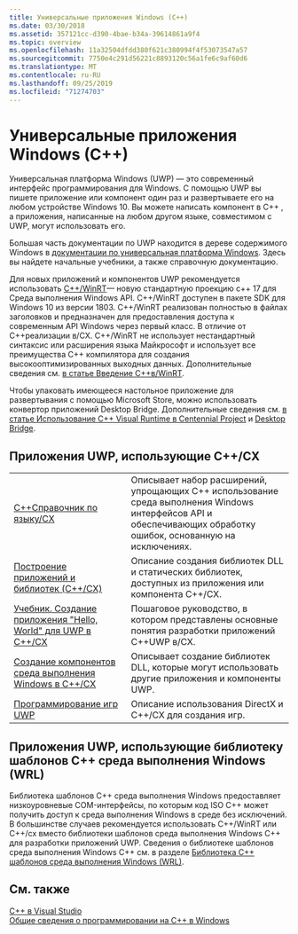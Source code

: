 ```yaml
---
title: Универсальные приложения Windows (C++)
ms.date: 03/30/2018
ms.assetid: 357121cc-d390-4bae-b34a-39614861a9f4
ms.topic: overview
ms.openlocfilehash: 11a32504dfdd380f621c380994f4f53073547a57
ms.sourcegitcommit: 7750e4c291d56221c8893120c56a1fe6c9af60d6
ms.translationtype: MT
ms.contentlocale: ru-RU
ms.lasthandoff: 09/25/2019
ms.locfileid: "71274703"
---
```

# <a name="universal-windows-apps-c"></a>Универсальные приложения Windows (C++)

Универсальная платформа Windows (UWP) — это современный интерфейс программирования для Windows. С помощью UWP вы пишете приложение или компонент один раз и развертываете его на любом устройстве Windows 10. Вы можете написать компонент в C++ , а приложения, написанные на любом другом языке, совместимом с UWP, могут использовать его.

Большая часть документации по UWP находится в дереве содержимого Windows в [документации по универсальная платформа Windows](/windows/uwp/). Здесь вы найдете начальные учебники, а также справочную документацию. 

Для новых приложений и компонентов UWP рекомендуется использовать [ C++/WinRT](/windows/uwp/cpp-and-winrt-apis/)— новую стандартную проекцию c++ 17 для Среда выполнения Windows API. C++/WinRT доступен в пакете SDK для Windows 10 из версии 1803. C++/WinRT реализован полностью в файлах заголовков и предназначен для предоставления доступа к современным API Windows через первый класс. В отличие от C++реализации в/CX. C++/WinRT не использует нестандартный синтаксис или расширения языка Майкрософт и использует все преимущества C++ компилятора для создания высокооптимизированных выходных данных. Дополнительные сведения см. [в статье Введение C++в/WinRT](/windows/uwp/cpp-and-winrt-apis/intro-to-using-cpp-with-winrt).

Чтобы упаковать имеющееся настольное приложение для развертывания с помощью Microsoft Store, можно использовать конвертор приложений Desktop Bridge. Дополнительные сведения см. [в статье Использование C++ Visual Runtime в Centennial Project](https://blogs.msdn.microsoft.com/vcblog/2016/07/07/using-visual-c-runtime-in-centennial-project) и [Desktop Bridge](/windows/uwp/porting/desktop-to-uwp-root).

## <a name="uwp-apps-that-use-ccx"></a>Приложения UWP, использующие C++/CX

|||
|-|-|
|[C++Справочник по языку/CX](visual-c-language-reference-c-cx.md)|Описывает набор расширений, упрощающих C++ использование среда выполнения Windows интерфейсов API и обеспечивающих обработку ошибок, основанную на исключениях.|
|[Построение приложений и библиотек (C++/CX)](building-apps-and-libraries-c-cx.md)|Описание создания библиотек DLL и статических библиотек, доступных из приложения или компонента C++/CX.|
|[Учебник. Создание приложения "Hello, World" для UWP в C++/CX](/windows/uwp/get-started/create-a-basic-windows-10-app-in-cpp)|Пошаговое руководство, в котором представлены основные понятия разработки приложений C++UWP в/CX. |
|[Создание компонентов среда выполнения Windows в C++/CX](/windows/uwp/winrt-components/creating-windows-runtime-components-in-cpp)|Описывает создание библиотек DLL, которые могут использовать другие приложения и компоненты UWP.|
|[Программирование игр UWP](/windows/uwp/gaming/)|Описание использования DirectX и C++/CX для создания игр.|

## <a name="uwp-apps-that-use-the-windows-runtime-c-template-library-wrl"></a>Приложения UWP, использующие библиотеку шаблонов C++ среда выполнения Windows (WRL)

Библиотека шаблонов C++ среда выполнения Windows предоставляет низкоуровневые COM-интерфейсы, по которым код ISO C++ может получить доступ к среда выполнения Windows в среде без исключений. В большинстве случаев рекомендуется использовать C++/WinRT или C++/cx вместо библиотеки шаблонов среда выполнения Windows C++ для разработки приложений UWP. Сведения о библиотеке шаблонов среда выполнения Windows C++ см. в разделе [Библиотека C++ шаблонов среда выполнения Windows (WRL)](wrl/windows-runtime-cpp-template-library-wrl.md).

## <a name="see-also"></a>См. также

[C++ в Visual Studio](../overview/visual-cpp-in-visual-studio.md)<br/>
[Общие сведения о программировании на C++ в Windows](../windows/overview-of-windows-programming-in-cpp.md)<br/>